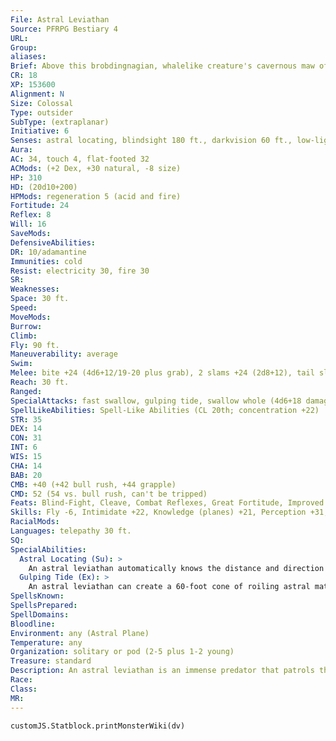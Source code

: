 ```yaml
---
File: Astral Leviathan
Source: PFRPG Bestiary 4
URL: 
Group: 
aliases: 
Brief: Above this brobdingnagian, whalelike creature's cavernous maw of freakish teeth, multiple eyes peer out in different directions.
CR: 18
XP: 153600
Alignment: N
Size: Colossal
Type: outsider
SubType: (extraplanar)
Initiative: 6
Senses: astral locating, blindsight 180 ft., darkvision 60 ft., low-light vision; Perception +31
Aura: 
AC: 34, touch 4, flat-footed 32
ACMods: (+2 Dex, +30 natural, -8 size)
HP: 310
HD: (20d10+200)
HPMods: regeneration 5 (acid and fire)
Fortitude: 24
Reflex: 8
Will: 16
SaveMods: 
DefensiveAbilities: 
DR: 10/adamantine
Immunities: cold
Resist: electricity 30, fire 30
SR: 
Weaknesses: 
Space: 30 ft.
Speed: 
MoveMods: 
Burrow: 
Climb: 
Fly: 90 ft.
Maneuverability: average
Swim: 
Melee: bite +24 (4d6+12/19-20 plus grab), 2 slams +24 (2d8+12), tail slap +19 (4d6+6)
Reach: 30 ft.
Ranged: 
SpecialAttacks: fast swallow, gulping tide, swallow whole (4d6+18 damage, AC 25, 31 hp)
SpellLikeAbilities: Spell-Like Abilities (CL 20th; concentration +22)   3/day-dimension door
STR: 35
DEX: 14
CON: 31
INT: 6
WIS: 15
CHA: 14
BAB: 20
CMB: +40 (+42 bull rush, +44 grapple)
CMD: 52 (54 vs. bull rush, can't be tripped)
Feats: Blind-Fight, Cleave, Combat Reflexes, Great Fortitude, Improved Bull Rush, Improved Critical (bite), Improved Initiative, Iron Will, Power Attack, Skill Focus (Perception)
Skills: Fly -6, Intimidate +22, Knowledge (planes) +21, Perception +31, Survival +22
RacialMods: 
Languages: telepathy 30 ft.
SQ: 
SpecialAbilities:
  Astral Locating (Su): >
    An astral leviathan automatically knows the distance and direction to any place on the Astral Plane it has ever visited. Once per day it can use this ability to determine the location of a creature on the Astral Plane (as if using locate creature with unlimited range).
  Gulping Tide (Ex): >
    An astral leviathan can create a 60-foot cone of roiling astral material, pulling all Large or smaller creatures and objects into its mouth so it can swallow them. Any creature in the area that succeeds at a DC 30 Fortitude save moves up to 60 feet toward the cone's origin; creatures that fail are swallowed. The leviathan can use this ability only once per minute. The save DC is Constitution-based.
SpellsKnown: 
SpellsPrepared: 
SpellDomains: 
Bloodline: 
Environment: any (Astral Plane)
Temperature: any
Organization: solitary or pod (2-5 plus 1-2 young)
Treasure: standard
Description: An astral leviathan is an immense predator that patrols the silvery void of the Astral Plane in search of food and new experiences. Dangerous if provoked, it is intelligent enough to be reasoned with, though most visitors to that plane mistakenly believe it is just a beast. It requires only a minimal amount of physical food, as it primarily sustains itself on planar energies (particularly those radiating from natural portals to other planes) and invisible streamers of astral dust. Astral leviathans are curious about types of creatures they've never met before and places they haven't visited. Civilized inhabitants of the Astral Plane might befriend, bribe, or tame leviathans, using them as cargo vessels or navigators on journeys to remote locations. More savage races enslave them with enchantments and hooked barbs and use them for the same purpose. An astral leviathan is approximately 70 feet long and weighs 60 tons.
Race: 
Class: 
MR: 
---
```

```dataviewjs
customJS.Statblock.printMonsterWiki(dv)
```
